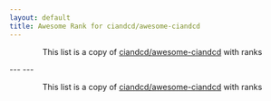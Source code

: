 ```yaml
---
layout: default
title: Awesome Rank for ciandcd/awesome-ciandcd
---
```


<p align="center">
	This list is a copy of <a href="https://github.com/ciandcd/awesome-ciandcd">ciandcd/awesome-ciandcd</a> with ranks
</p>
---
---
<p align="center">
	This list is a copy of <a href="https://github.com/ciandcd/awesome-ciandcd">ciandcd/awesome-ciandcd</a> with ranks
</p>
